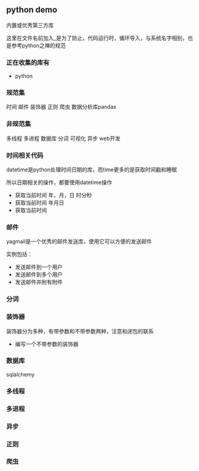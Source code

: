 ## python demo

内置或优秀第三方库

这里在文件名前加入_是为了防止，代码运行时，循环导入，与系统名字相别，也是参考python之禅的规范

### 正在收集的库有

- python

### 规范集

时间
邮件
装饰器
正则
爬虫
数据分析库pandas

### 非规范集

多线程
多进程
数据库
分词
可视化
异步
web开发




### 时间相关代码

datetime是python处理时间日期的库，而time更多的是获取时间戳和睡眠

所以日期相关的操作，都要使用datetime操作
- 获取当前时间 年，月，日 时分秒
- 获取当前时间 年月日
- 获取当前时间 


### 邮件

yagmail是一个优秀的邮件发送库，使用它可以方便的发送邮件

实例包括：

- 发送邮件到一个用户
- 发送邮件到多个用户
- 发送邮件并附有附件

### 分词

### 装饰器

装饰器分为多种，有带参数和不带参数两种，注意和闭包的联系


- 编写一个不带参数的装饰器

### 数据库

sqlalchemy

### 多线程

### 多进程

### 异步

### 正则

### 爬虫
